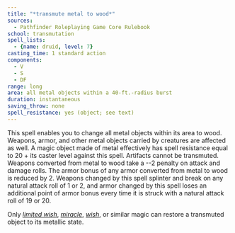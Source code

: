 ```yaml
---
title: "*transmute metal to wood*"
sources:
  - Pathfinder Roleplaying Game Core Rulebook
school: transmutation
spell_lists:
  - {name: druid, level: 7}
casting_time: 1 standard action
components:
  - V
  - S
  - DF
range: long
area: all metal objects within a 40-ft.-radius burst
duration: instantaneous
saving_throw: none
spell_resistance: yes (object; see text)
---
```


This spell enables you to change all metal objects within its area to wood. Weapons, armor, and other metal objects carried by creatures are affected as well. A magic object made of metal effectively has spell resistance equal to 20 + its caster level against this spell. Artifacts cannot be transmuted. Weapons converted from metal to wood take a --2 penalty on attack and damage rolls. The armor bonus of any armor converted from metal to wood is reduced by 2. Weapons changed by this spell splinter and break on any natural attack roll of 1 or 2, and armor changed by this spell loses an additional point of armor bonus every time it is struck with a natural attack roll of 19 or 20.

Only [*limited wish*](/spells/limited-wish/), [*miracle*](/spells/miracle/), [*wish*](/spells/wish/), or similar magic can restore a transmuted object to its metallic state.

